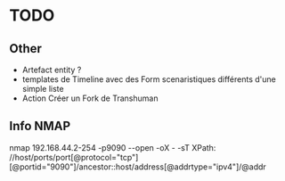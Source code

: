 # TODO

## Other
* Artefact entity ?
* templates de Timeline avec des Form scenaristiques différents d'une simple liste
* Action Créer un Fork de Transhuman

## Info NMAP
nmap 192.168.44.2-254 -p9090 --open -oX - -sT
XPath: //host/ports/port[@protocol="tcp"][@portid="9090"]/ancestor::host/address[@addrtype="ipv4"]/@addr
